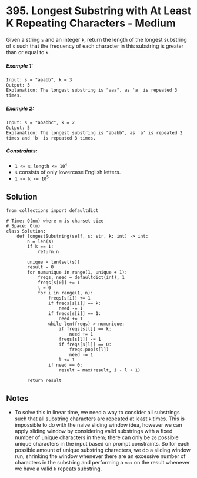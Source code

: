 # 395. Longest Substring with At Least K Repeating Characters - Medium

Given a string `s` and an integer `k`, return the length of the longest substring of `s` such that the frequency of each character in this substring is greater than or equal to `k`.

##### Example 1:

```
Input: s = "aaabb", k = 3
Output: 3
Explanation: The longest substring is "aaa", as 'a' is repeated 3 times.
```

##### Example 2:

```
Input: s = "ababbc", k = 2
Output: 5
Explanation: The longest substring is "ababb", as 'a' is repeated 2 times and 'b' is repeated 3 times.
```

##### Constraints:

- <code>1 <= s.length <= 10<sup>4</sup></code>
- `s` consists of only lowercase English letters.
- <code>1 <= k <= 10<sup>5</sup></code>

## Solution

```
from collections import defaultdict

# Time: O(nm) where m is charset size
# Space: O(m)
class Solution:
    def longestSubstring(self, s: str, k: int) -> int:
        n = len(s)
        if k == 1:
            return n

        unique = len(set(s))
        result = 0
        for numunique in range(1, unique + 1):
            freqs, need = defaultdict(int), 1
            freqs[s[0]] += 1
            l = 0
            for i in range(1, n):
                freqs[s[i]] += 1
                if freqs[s[i]] == k:
                    need -= 1
                if freqs[s[i]] == 1:
                    need += 1
                while len(freqs) > numunique:
                    if freqs[s[l]] == k:
                        need += 1
                    freqs[s[l]] -= 1
                    if freqs[s[l]] == 0:
                        freqs.pop(s[l])
                        need -= 1
                    l += 1
                if need == 0:
                    result = max(result, i - l + 1)

        return result
```

## Notes
- To solve this in linear time, we need a way to consider all substrings such that all substring characters are repeated at least `k` times. This is impossible to do with the naive sliding window idea, however we can apply sliding window by considering valid substrings with a fixed number of unique characters in them; there can only be `26` possible unique characters in the input based on prompt constraints. So for each possible amount of unique substring characters, we do a sliding window run, shrinking the window whenever there are an excessive number of characters in the substring and performing a `max` on the result whenever we have a valid `k` repeats substring.
